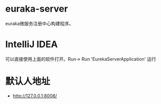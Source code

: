 # euraka-server

euraka微服务注册中心构建程序。

# IntelliJ IDEA 
可以直接使用上面的软件打开。Run-> Run 'EurekaServerApplication' 运行

# 默认人地址
- http://127.0.0.1:8008/

